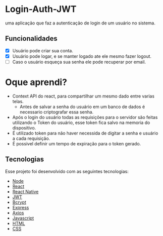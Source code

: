 # Login-Auth-JWT
uma aplicação que faz a autenticação de login de um usuário no sistema.

## Funcionalidades

- [x] Usuário pode criar sua conta.
- [x] Usuário pode logar, e se manter logado ate ele mesmo fazer logout.
- [ ] Caso o usuário esqueça sua senha ele pode recuperar por email.
 
# Oque aprendi?
 - Context API do react, para compartilhar um mesmo dado entre varias telas.
	- Antes de salvar a senha do usuário em um banco de dados é necessario criptografar essa senha.
 - Após o login do usuário todas as requisições para o servidor são feitas utilizando o Token do usuário, esse token fica salvo na memoria do dispositivo.
 - É utilizado token para não haver necessida de digitar a senha e usuário a cada requisição.
 - É possivel definir um tempo de expiração para o token gerado.
## Tecnologias
Esse projeto foi desenvolvido com as seguintes tecnologias:


* [Node](https://nodejs.org/en/)
* [React](https://reactjs.org/)
* [React Native](https://reactnative.dev/)
* [JWT](https://jwt.io/)
* [Bcrypt](https://www.npmjs.com/package/bcrypt)
* [Express](https://expressjs.com/)
* [Axios](https://github.com/axios/axios)
* [Javascript](https://www.javascript.com/)
* [HTML](https://www.w3schools.com/html/)
* [CSS](https://www.w3schools.com/css/)
